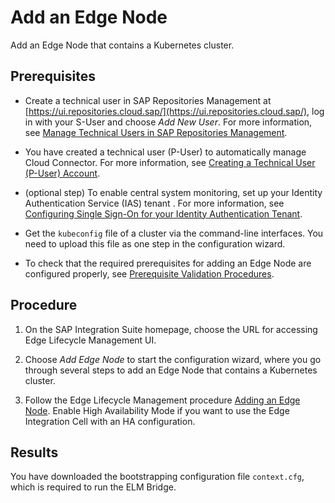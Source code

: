 <!-- loiod96772ff6f7644df870ebbfb861e75fd -->

# Add an Edge Node

Add an Edge Node that contains a Kubernetes cluster.



<a name="loiod96772ff6f7644df870ebbfb861e75fd__prereq_nbs_lth_vlb"/>

## Prerequisites

-   Create a technical user in SAP Repositories Management at [https://ui.repositories.cloud.sap/](https://ui.repositories.cloud.sap/), log in with your S-User and choose *Add New User*. For more information, see [Manage Technical Users in SAP Repositories Management](https://help.sap.com/docs/RBSC/0a64be17478d4f5ba45d14ab62b0d74c/7e83dfc309834942b441fc2106c5b7f5.html).

-   You have created a technical user \(P-User\) to automatically manage Cloud Connector. For more information, see [Creating a Technical User \(P-User\) Account](https://help.sap.com/docs/EDGE_LIFECYCLE_MANAGEMENT/9d5719aae5aa4d479083253ba79c23f9/edcd1a455afb4cb0b6b1b3d148256468.html).

-   \(optional step\) To enable central system monitoring, set up your Identity Authentication Service \(IAS\) tenant . For more information, see [Configuring Single Sign-On for your Identity Authentication Tenant](https://help.sap.com/docs/EDGE_LIFECYCLE_MANAGEMENT/9d5719aae5aa4d479083253ba79c23f9/2c4e91eb250a45819086b6c2a956f72f.html).

-   Get the `kubeconfig` file of a cluster via the command-line interfaces. You need to upload this file as one step in the configuration wizard.

-   To check that the required prerequisites for adding an Edge Node are configured properly, see [Prerequisite Validation Procedures](https://help.sap.com/docs/EDGE_LIFECYCLE_MANAGEMENT/9d5719aae5aa4d479083253ba79c23f9/b71d5ab83a454ff9a5ed95c1ee8408e2.html).




## Procedure

1.  On the SAP Integration Suite homepage, choose the URL for accessing Edge Lifecycle Management UI.

2.  Choose *Add Edge Node* to start the configuration wizard, where you go through several steps to add an Edge Node that contains a Kubernetes cluster.

3.  Follow the Edge Lifecycle Management procedure [Adding an Edge Node](https://help.sap.com/docs/EDGE_LIFECYCLE_MANAGEMENT/9d5719aae5aa4d479083253ba79c23f9/0a222b9c99d94f56abdcfe27f5be0afa.html?q=get%20the%20kubeconfig%20file%20of%20a%20cluster%20via%20command%20line%20interfaces). Enable High Availability Mode if you want to use the Edge Integration Cell with an HA configuration.




<a name="loiod96772ff6f7644df870ebbfb861e75fd__result_oys_hz4_fvb"/>

## Results

You have downloaded the bootstrapping configuration file `context.cfg`, which is required to run the ELM Bridge.


